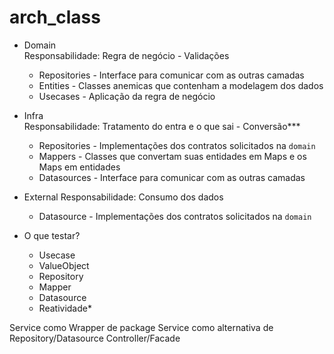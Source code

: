 # arch_class

- Domain  
  Responsabilidade: Regra de negócio - Validações

  - Repositories - Interface para comunicar com as outras camadas
  - Entities - Classes anemicas que contenham a modelagem dos dados
  - Usecases - Aplicação da regra de negócio

- Infra  
  Responsabilidade: Tratamento do entra e o que sai - Conversão***

  - Repositories - Implementações dos contratos solicitados na `domain`
  - Mappers - Classes que convertam suas entidades em Maps e os Maps em entidades
  - Datasources - Interface para comunicar com as outras camadas

- External
  Responsabilidade: Consumo dos dados

  - Datasource - Implementações dos contratos solicitados na `domain`

- O que testar?
  - Usecase
  - ValueObject
  - Repository
  - Mapper
  - Datasource
  - Reatividade*


Service como Wrapper de package
Service como alternativa de Repository/Datasource
Controller/Facade

<!-- UI -> Adapter -> Domain <- Adapter <- API



Domain
  Teste
    infra
      teste
        external
          teste
            presenter
              store
                teste?
                  page -->

  